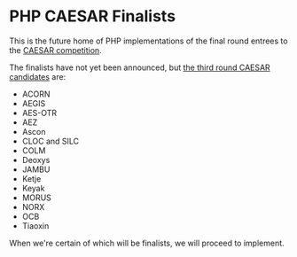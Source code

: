 # PHP CAESAR Finalists

This is the future home of PHP implementations of the final round
entrees to the [CAESAR competition](https://competitions.cr.yp.to/caesar.html).

The finalists have not yet been announced, but [the third round CAESAR candidates](https://competitions.cr.yp.to/caesar-submissions.html) are:

* ACORN
* AEGIS
* AES-OTR
* AEZ
* Ascon
* CLOC and SILC
* COLM
* Deoxys
* JAMBU
* Ketje
* Keyak
* MORUS
* NORX
* OCB
* Tiaoxin

When we're certain of which will be finalists, we will proceed to implement.
